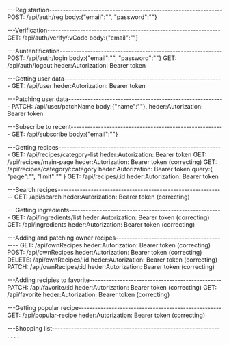 ---Registartion---------------------------------------------------------------
POST: /api/auth/reg body:{"email":"", "password":""}

---Verification---------------------------------------------------------------
GET: /api/auth/verify/:vCode body:{"email":""}

---Auntentification-----------------------------------------------------------
POST: /api/auth/login body:{"email":"", "password":""}
GET: /api/auth/logout heder:Autorization: Bearer token

---Getting user data----------------------------------------------------------
GET: /api/user heder:Autorization: Bearer token

---Patching user data---------------------------------------------------------
PATCH: /api/user/patchName body:{"name":""}, heder:Autorization: Bearer token

---Subscribe to recent--------------------------------------------------------
GET: /api/subscribe body:{"email":""}

---Getting recipes------------------------------------------------------------
GET: /api/recipes/category-list heder:Autorization: Bearer token
GET: /api/recipes/main-page heder:Autorization: Bearer token (correcting)
GET: /api/recipes/category/:category heder:Autorization: Bearer token query:{ "page":"", "limit":"" }
GET: /api/recipes/:id heder:Autorization: Bearer token

---Search recipes-------------------------------------------------------------
GET: /api/search heder:Autorization: Bearer token (correcting)

---Getting ingredients--------------------------------------------------------
GET: /api/ingredients/list heder:Autorization: Bearer token (correcting)
GET: /api/ingredients heder:Autorization: Bearer token (correcting)

---Adding and patching owner recipes------------------------------------------
GET: /api/ownRecipes heder:Autorization: Bearer token (correcting)
POST: /api/ownRecipes heder:Autorization: Bearer token (correcting)
DELETE: /api/ownRecipes/:id heder:Autorization: Bearer token (correcting)
PATCH: /api/ownRecipes/:id heder:Autorization: Bearer token (correcting)

---Adding recipies to favorite------------------------------------------------
PATCH: /api/favorite/:id heder:Autorization: Bearer token (correcting)
GET: /api/favorite heder:Autorization: Bearer token (correcting)

---Getting popular recipe----------------------------------------------------
GET: /api/popular-recipe heder:Autorization: Bearer token (correcting)

---Shopping list-------------------------------------------------------------
.
.
.
.
